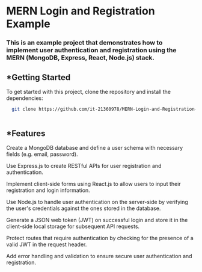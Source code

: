 # MERN Login and Registration Example

### This is an example project that demonstrates how to implement user authentication and registration using the MERN (MongoDB, Express, React, Node.js) stack.

## *Getting Started
To get started with this project, clone the repository and install the dependencies:

```bash
  git clone https://github.com/it-21360978/MERN-Login-and-Registration-Example.git
  
```

## *Features

Create a MongoDB database and define a user schema with necessary fields (e.g. email, password).

Use Express.js to create RESTful APIs for user registration and authentication.

Implement client-side forms using React.js to allow users to input their registration and login information.

Use Node.js to handle user authentication on the server-side by verifying the user's credentials against the ones stored in the database.

Generate a JSON web token (JWT) on successful login and store it in the client-side local storage for subsequent API requests.

Protect routes that require authentication by checking for the presence of a valid JWT in the request header.

Add error handling and validation to ensure secure user authentication and registration.

